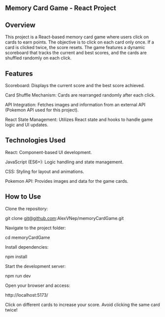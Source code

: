 ## Memory Card Game - React Project

## Overview

This project is a React-based memory card game where users click on cards to earn points. The objective is to click on each card only once. If a card is clicked twice, the score resets. The game features a dynamic scoreboard that tracks the current and best scores, and the cards are shuffled randomly on each click.

## Features

Scoreboard: Displays the current score and the best score achieved.

Card Shuffle Mechanism: Cards are rearranged randomly after each click.

API Integration: Fetches images and information from an external API (Pokemon API used for this project).

React State Management: Utilizes React state and hooks to handle game logic and UI updates.

## Technologies Used

React: Component-based UI development.

JavaScript (ES6+): Logic handling and state management.

CSS: Styling for layout and animations.

Pokemon API: Provides images and data for the game cards.

## How to Use

Clone the repository:

git clone git@github.com:AlexVNep/memoryCardGame.git

Navigate to the project folder:

cd memoryCardGame

Install dependencies:

npm install

Start the development server:

npm run dev

Open your browser and access:

http://localhost:5173/

Click on different cards to increase your score. Avoid clicking the same card twice!
